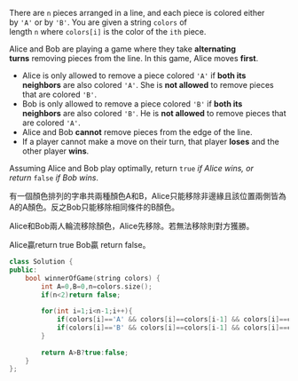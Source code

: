 
There are `n` pieces arranged in a line, and each piece is colored either by `'A'` or by `'B'`. You are given a string `colors` of length `n` where `colors[i]` is the color of the `ith` piece.

Alice and Bob are playing a game where they take **alternating turns** removing pieces from the line. In this game, Alice moves **first**.

- Alice is only allowed to remove a piece colored `'A'` if **both its neighbors** are also colored `'A'`. She is **not allowed** to remove pieces that are colored `'B'`.
- Bob is only allowed to remove a piece colored `'B'` if **both its neighbors** are also colored `'B'`. He is **not allowed** to remove pieces that are colored `'A'`.
- Alice and Bob **cannot** remove pieces from the edge of the line.
- If a player cannot make a move on their turn, that player **loses** and the other player **wins**.

Assuming Alice and Bob play optimally, return `true` _if Alice wins, or return_ `false` _if Bob wins_.

有一個顏色排列的字串共兩種顏色A和B，Alice只能移除非邊緣且該位置兩側皆為A的A顏色。反之Bob只能移除相同條件的B顏色。

Alice和Bob兩人輪流移除顏色，Alice先移除。若無法移除則對方獲勝。

Alice贏return true Bob贏 return false。



```cpp
class Solution {
public:
    bool winnerOfGame(string colors) {
        int A=0,B=0,n=colors.size();
        if(n<2)return false;
        
        for(int i=1;i<n-1;i++){
            if(colors[i]=='A' && colors[i]==colors[i-1] && colors[i]==colors[i+1])A++;
            if(colors[i]=='B' && colors[i]==colors[i-1] && colors[i]==colors[i+1])B++;
        }
        
        return A>B?true:false;
    }
};
```
